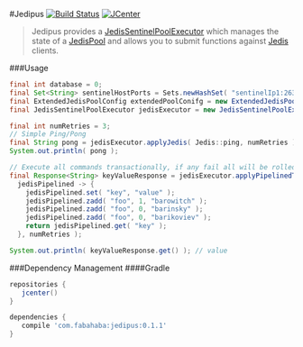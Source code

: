 #Jedipus [![Build Status](https://travis-ci.org/jamespedwards42/Jedipus.svg?branch=master)](https://travis-ci.org/jamespedwards42/Jedipus) [![JCenter](https://api.bintray.com/packages/jamespedwards42/libs/jedipus/images/download.svg) ](https://bintray.com/jamespedwards42/libs/jedipus/_latestVersion)

>Jedipus provides a [JedisSentinelPoolExecutor](/jamespedwards42/jedipus/blob/master/src/main/java/com/fabahaba/jedipus/JedisSentinelPoolExecutor.java) which manages the state of a [JedisPool](https://github.com/xetorthio/jedis/wiki/Getting-started#basic-usage-example) and allows you to submit functions against [Jedis](https://github.com/xetorthio/jedis) clients.

###Usage
```java
final int database = 0;
final Set<String> sentinelHostPorts = Sets.newHashSet( "sentinelIp1:26379", "sentinelIp2:26379", "sentinelIp3:26379" );
final ExtendedJedisPoolConfig extendedPoolConifg = new ExtendedJedisPoolConfig().withMaxTotal( 100 ).withConnectionTimeoutMillis( 4000 );
final JedisSentinelPoolExecutor jedisExecutor = new JedisSentinelPoolExecutor( "masterName", database, sentinelHostPorts, "password", extendedPoolConifg );

final int numRetries = 3;
// Simple Ping/Pong
final String pong = jedisExecutor.applyJedis( Jedis::ping, numRetries );
System.out.println( pong );

// Execute all commands transactionally, if any fail all will be rolled back.
final Response<String> keyValueResponse = jedisExecutor.applyPipelinedTransaction(
  jedisPipelined -> {
    jedisPipelined.set( "key", "value" );
    jedisPipelined.zadd( "foo", 1, "barowitch" );
    jedisPipelined.zadd( "foo", 0, "barinsky" );
    jedisPipelined.zadd( "foo", 0, "barikoviev" );
    return jedisPipelined.get( "key" );
  }, numRetries );

System.out.println( keyValueResponse.get() ); // value
```

###Dependency Management
####Gradle
```groovy
repositories {
   jcenter()
}

dependencies {
   compile 'com.fabahaba:jedipus:0.1.1'
}
```
